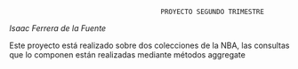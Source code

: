  
                                          PROYECTO SEGUNDO TRIMESTRE
*Isaac Ferrera de la Fuente*

Este proyecto está realizado sobre dos colecciones de la NBA, las consultas que lo componen están realizadas mediante métodos aggregate
